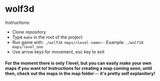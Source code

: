 # wolf3d

Instructions:
* Clone repository
* Type `make` in the root of the project
* Run game with: `./wolf3d maps/<level name>` - Example: `./wolf3d maps/level_one`
* Use arrow keys for movement, esc key to exit

#### For the moment there is only 1 level, but you can easily make your own maps if you want to! Instructions for creating a map coming soon, until then, check out the maps in the map folder -- it's pretty self explanitory! 
